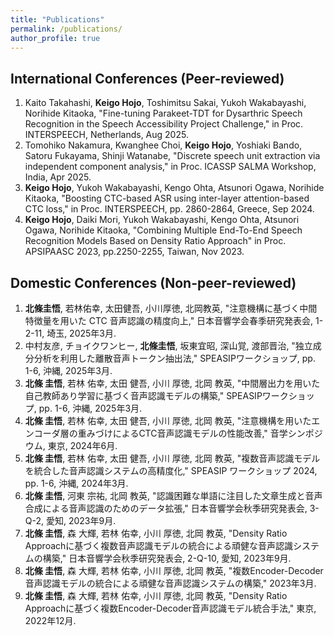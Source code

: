 ```yaml
---
title: "Publications"
permalink: /publications/
author_profile: true
---
```



International Conferences (Peer-reviewed)
------
1. Kaito Takahashi, **Keigo Hojo**, Toshimitsu Sakai, Yukoh Wakabayashi, Norihide Kitaoka, "Fine-tuning Parakeet-TDT for Dysarthric Speech Recognition in the Speech Accessibility Project Challenge," in Proc. INTERSPEECH, Netherlands, Aug 2025.
1. Tomohiko Nakamura, Kwanghee Choi, **Keigo Hojo**, Yoshiaki Bando, Satoru Fukayama, Shinji Watanabe, "Discrete speech unit extraction via independent component analysis," in Proc. ICASSP SALMA Workshop, India, Apr 2025.
1. **Keigo Hojo**, Yukoh Wakabayashi, Kengo Ohta, Atsunori Ogawa, Norihide Kitaoka, "Boosting CTC-based ASR using inter-layer attention-based CTC loss," in Proc. INTERSPEECH, pp. 2860-2864, Greece, Sep 2024.
1. **Keigo Hojo**, Daiki Mori, Yukoh Wakabayashi, Kengo Ohta, Atsunori Ogawa, Norihide Kitaoka, "Combining Multiple End-To-End Speech Recognition Models Based on Density Ratio Approach" in Proc. APSIPAASC 2023, pp.2250-2255, Taiwan, Nov 2023.


Domestic Conferences (Non-peer-reviewed)
------
1. **北條圭悟**, 若林佑幸, 太田健吾, 小川厚徳, 北岡教英, "注意機構に基づく中間特徴量を用いた CTC 音声認識の精度向上," 日本音響学会春季研究発表会, 1-2-11, 埼玉, 2025年3月.
1. 中村友彦, チョイクワンヒー, **北條圭悟**, 坂東宜昭, 深山覚, 渡部晋治, "独立成分分析を利用した離散音声トークン抽出法," SPEASIPワークショップ, pp. 1-6, 沖縄, 2025年3月.
1. **北條 圭悟**, 若林 佑幸, 太田 健吾, 小川 厚徳, 北岡 教英, "中間層出力を用いた自己教師あり学習に基づく音声認識モデルの構築," SPEASIPワークショップ, pp. 1-6, 沖縄, 2025年3月.
1. **北條 圭悟**, 若林 佑幸, 太田 健吾, 小川 厚徳, 北岡 教英, "注意機構を用いたエンコーダ層の重みづけによるCTC音声認識モデルの性能改善," 音学シンポジウム, 東京, 2024年6月.
1. **北條 圭悟**, 若林 佑幸, 太田 健吾, 小川 厚徳, 北岡 教英, "複数音声認識モデルを統合した音声認識システムの高精度化," SPEASIP ワークショップ 2024, pp. 1-6, 沖縄, 2024年3月.
1. **北條 圭悟**, 河東 宗祐, 北岡 教英, "認識困難な単語に注目した文章生成と音声合成による音声認識のためのデータ拡張," 日本音響学会秋季研究発表会, 3-Q-2, 愛知, 2023年9月.
1. **北條 圭悟**, 森 大輝, 若林 佑幸, 小川 厚徳, 北岡 教英, "Density Ratio Approachに基づく複数音声認識モデルの統合による頑健な音声認識システムの構築," 日本音響学会秋季研究発表会, 2-Q-10, 愛知, 2023年9月.
1. **北條 圭悟**, 森 大輝, 若林 佑幸, 小川 厚徳, 北岡 教英, "複数Encoder-Decoder音声認識モデルの統合による頑健な音声認識システムの構築," 2023年3月. 
1. **北條 圭悟**, 森 大輝, 若林 佑幸, 小川 厚徳, 北岡 教英, "Density Ratio Approachに基づく複数Encoder-Decoder音声認識モデル統合手法," 東京, 2022年12月.

